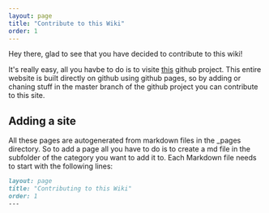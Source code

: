 ```yaml
---
layout: page
title: "Contribute to this Wiki"
order: 1
---
```


Hey there, glad to see that you have decided to contribute to this wiki! 

It's really easy, all you havbe to do is to visite [this](https://github.com/Ansraer/Wiki) github project. This entire website is built directly on github using github pages, so by adding or chaning stuff in the master branch of the github project you can contribute to this site.

## Adding a site
All these pages are autogenerated from markdown files in the _pages directory. So to add a page all you have to do is to create a md file in the subfolder of the category you want to add it to.
Each Markdown file needs to start with the following lines:
```markdown
layout: page
title: "Contributing to this Wiki"
order: 1
---
```